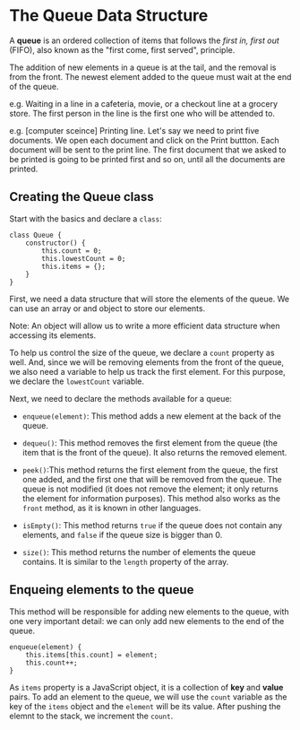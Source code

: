 # The Queue Data Structure

A **queue** is an ordered collection of items that follows the *first in, first out* (FIFO), also known as the "first come, first served", principle.

The addition of new elements in a queue is at the tail, and the removal is from the front. The newest element added to the queue must wait at the end of the queue.

e.g. Waiting in a line in a cafeteria, movie, or a checkout line at a grocery store. The first person in the line is the first one who will be attended to.

e.g. [computer sceince] Printing line. Let's say we need to print five documents. We open each document and click on the Print buttton. Each document will be sent to the print line. The first document that we asked to be printed is going to be printed first and so on, until all the documents are printed.


## Creating the Queue class

Start with the basics and declare a `class`:
```
class Queue {
    constructor() {
        this.count = 0;
        this.lowestCount = 0;
        this.items = {};
    }
}
```

First, we need a data structure that will store the elements of the queue. We can use an array or and object to store our elements.

Note: An object will allow us to write a more efficient data structure when accessing its elements.

To help us control the size of the queue, we declare a `count` property as well. And, since we will be removing elements from the front of the queue, we also need a variable to help us track the first element. For this purpose, we declare the `lowestCount` variable.

Next, we need to declare the methods available for a queue:

* `enqueue(element)`: This method adds a new element at the back of the queue.

* `dequeu()`: This method removes the first element from the queue (the item that is the front of the queue). It also returns the removed element.

* `peek()`:This method returns the first element from the queue, the first one added, and the first one that will be removed from the queue. The queue is not modified (it does not remove the element; it only returns the element for information purposes). This method also works as the `front` method, as it is known in other languages.

* `isEmpty()`: This method returns `true` if the queue does not contain any elements, and `false` if the queue size is bigger than 0.

* `size()`: This method returns the number of elements the queue contains. It is similar to the `length` property of the array.


## Enqueing elements to the queue

This method will be responsible for adding new elements to the queue, with one very important detail: we can only add new elements to the end of the queue.

```
enqueue(element) {
    this.items[this.count] = element;
    this.count++;
}
```

As `items` property is a JavaScript object, it is a collection of **key** and **value** pairs. To add an element to the queue, we will use the `count` variable as the key of the `items` object and the `element` will be its value. After pushing the elemnt to the stack, we increment the `count`.